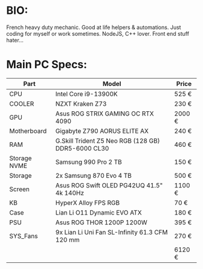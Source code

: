 # BIO:
French heavy duty mechanic. Good at life helpers & automations.
Just coding for myself or work sometimes.
NodeJS, C++ lover.
Front end stuff hater...

# Main PC Specs:

| Part            | Model                                                               | Price  |
|-----------------|---------------------------------------------------------------------|--------|
| CPU             | Intel Core i9-13900K                                                |  525 € |
| COOLER          | NZXT Kraken Z73                                                     |  230 € |
| GPU             | Asus ROG STRIX GAMING OC RTX 4090                                   | 2000 € |
| Motherboard     | Gigabyte Z790 AORUS ELITE AX                                        |  240 € |
| RAM             | G.Skill Trident Z5 Neo RGB (128 GB) DDR5-6000 CL30                  |  460 € |
| Storage NVME    | Samsung 990 Pro 2 TB                                                |  150 € |
| Storage         | 2x Samsung 870 Evo 4 TB                                             |  500 € |
| Screen          | Asus ROG Swift OLED PG42UQ 41.5" 4k 140Hz                           | 1100 € |
| KB              | HyperX Alloy FPS RGB                                                |   70 € |
| Case            | Lian Li O11 Dynamic EVO ATX                                         |  180 € |
| PSU             | Asus ROG THOR 1200P 1200W                                           |  395 € |
| SYS_Fans        | 9x Lian Li Uni Fan SL-Infinity 61.3 CFM 120 mm                      |  270 € |
|                 |                                                                     | 6120 € |
